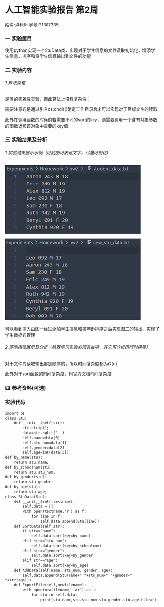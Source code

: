 # 人工智能实验报告 第2周

姓名:卢科州  学号:21307335

### 一.实验题目

使用python实现一个StuData类，实现对于学生信息的文件读取初始化，增添学生信息，排序和将学生信息输出到文件的功能

### 二.实验内容

###### 1.算法原理

是类的实践性实验，因此算法上没有复杂性；

需要注意的是通过引入os.chdir()确定工作目录后才可以实现对于目标文件的读取

此外在调用函数的时候倘若需要不同的sort的key，则需要调用一个含有对象参数的函数返回该对象中需要的key值

### 三.实验结果及分析

###### 1.实验结果展示示例（可截图可表可文字，尽量可视化)

![1678171262986](image/hw2_21307335_lukezhou/1678171262986.png)

![1678171248143](image/hw2_21307335_lukezhou/1678171248143.png)

可以看到输入由图一经过添加学生信息和按年龄排序之后实现图二的输出，实现了学生数据的管理

###### 2.评测指标展示及分析（机器学习实验必须有此项，其它可分析运行时间等）

对于文件的读取输出都是顺序的，所以时间复杂度都为$O(n)$

此外对于sort函数的时间复杂度，同官方文档时间复杂度

### 四.参考资料(可选)

### 实验代码

```
import os
class Stu:
    def __init__(self,str):
        str.strip();
        data=str.split(' ')
        self.name=data[0]
        self.stu_num=data[1]
        self.gender=data[2]
        self.age=int(data[3])
def by_name(stu):
    return stu.name;
def by_schoolnum(stu):
    return stu.stu_num;
def by_gender(stu):
    return stu.gender;
def by_age(stu):
    return stu.age;
class StuData(Stu):
    def __init__(self,textname):
        self.data = []
        with open(textname,'r') as f:
            for line in f:
                self.data.append(Stu(line))
    def SortData(self,str):
        if str=="name":
            self.data.sort(key=by_name)
        elif str=="stu_num":
            self.data.sort(key=by_schoolnum)
        elif str=="gender":  
            self.data.sort(key=by_gender)
        elif str=="age":      
            self.data.sort(key=by_age)
    def AddData(self,name, stu_num, gender, age):
        self.data.append(Stu(name+" "+stu_num+" "+gender+" "+str(age)))
    def ExportFile(self,newfilename):
        with open(newfilename, 'a+') as f:
            for stu in self.data:
                print(stu.name,stu.stu_num,stu.gender,stu.age,file=f)

```
